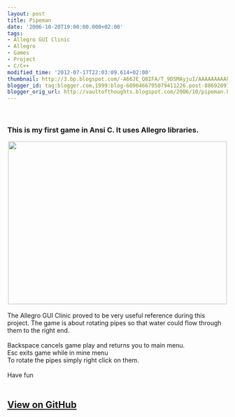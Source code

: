 ```yaml
---
layout: post
title: Pipeman
date: '2006-10-20T19:00:00.000+02:00'
tags:
- Allegro GUI Clinic
- Allegro
- Games
- Project
- C/C++
modified_time: '2012-07-17T22:03:09.614+02:00'
thumbnail: http://3.bp.blogspot.com/-A66JE_Q8IFA/T_9D5MAyjuI/AAAAAAAAAkg/SB8I64lUTvQ/s72-c/pressed+logo.png
blogger_id: tag:blogger.com,1999:blog-6090466795079411226.post-8869209716501718190
blogger_orig_url: http://vaultofthoughts.blogspot.com/2006/10/pipeman.html
---
```


<br />
<h3> This is my first game in Ansi C. It uses Allegro libraries.</h3>
<div class="separator" style="clear: both; text-align: center;"><img border="0" height="372" src="https://farm2.staticflickr.com/1499/23438592333_dbd82b98cf.jpg" width="500" /></div>
<br />The Allegro GUI Clinic proved to be very useful reference during this project. The game is about rotating pipes so that water could flow through them to the right end.
<br />
<br />Backspace cancels game play and returns you to main menu.
<br />Esc exits game while in mine menu
<br />To rotate the pipes simply right click on them.
<br />
<br />Have fun
<br />
<br />
<h2> <a href="http://simon-joseph.github.com/Pipeman/" target="_blank">View on GitHub</a></h2>
